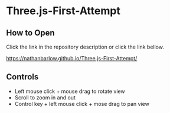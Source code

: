 # Three.js-First-Attempt
## How to Open
Click the link in the repository description or click the link bellow.

https://nathanbarlow.github.io/Three.js-First-Attempt/

## Controls
* Left mouse click + mouse drag to rotate view
* Scroll to zoom in and out
* Control key + left mouse click + mose drag to pan view
